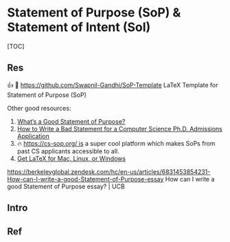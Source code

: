 # Statement of Purpose (SoP) & Statement of Intent (SoI)

[TOC]



## Res
👍 🚧 https://github.com/Swapnil-Gandhi/SoP-Template
LaTeX Template for Statement of Purpose (SoP)

Other good resources:
1. [What’s a Good Statement of Purpose?](https://ed.stanford.edu/sites/default/files/statement-of-purpose_revised_4.pdf)
2. [How to Write a Bad Statement for a Computer Science Ph.D. Admissions Application](https://www.cs.cmu.edu/~pavlo/blog/2015/10/how-to-write-a-bad-statement-for-a-computer-science-phd-admissions-application.html)
3. 🔥 https://cs-sop.org/ is a super cool platform which makes SoPs from past CS applicants accessible to all.
4. [Get LaTeX for Mac, Linux, or Windows](https://www.latex-project.org/get/)

https://berkeleyglobal.zendesk.com/hc/en-us/articles/6831453854231-How-can-I-write-a-good-Statement-of-Purpose-essay
How can I write a good Statement of Purpose essay? | UCB



## Intro



## Ref
[🤔 How to Write a Statement of Purpose for Graduate School | Northeastern University]: https://graduate.northeastern.edu/resources/how-to-write-a-statement-of-purpose/

[👍 Writing the Statement of Purpose | Berkeley Graduate Division]: https://grad.berkeley.edu/admissions/steps-to-apply/requirements/statement-purpose/

[GRADUATE SCHOOL STATEMENT OF PURPOSE | University of Massachusets Amherst]: https://www.cics.umass.edu/content/graduate-school-statement-purpose

[How to write a statement of intent | Western Sydney University]: https://www.westernsydney.edu.au/future/study/how-to-apply/higher-degree-research-candidates/master-of-research/how-to-write-a-statement-of-intent
